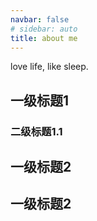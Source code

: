 ```yaml
---
navbar: false
# sidebar: auto
title: about me
---
```





love life, like sleep.

## 一级标题1
### 二级标题1.1

## 一级标题2

## 一级标题2